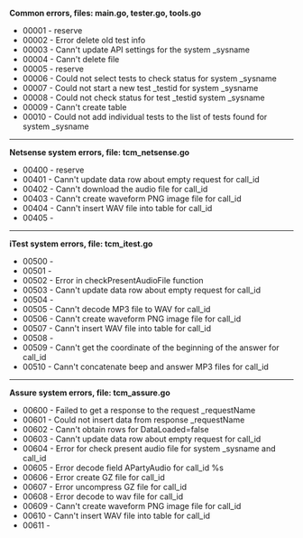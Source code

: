 **Common errors, files: main.go, tester.go, tools.go**
* 00001 - reserve
* 00002 - Error delete old test info
* 00003 - Cann't update API settings for the system _sysname
* 00004 - Cann't delete file
* 00005 - reserve
* 00006 - Could not select tests to check status for system _sysname
* 00007 - Could not start a new test _testid for system _sysname
* 00008 - Could not check status for test _testid system _sysname
* 00009 - Cann't create table
* 00010 - Could not add individual tests to the list of tests found for system _sysname
---
**Netsense system errors, file: tcm_netsense.go**
* 00400 - reserve
* 00401 - Cann't update data row about empty request for call_id
* 00402 - Cann't download the audio file for call_id
* 00403 - Cann't create waveform PNG image file for call_id
* 00404 - Cann't insert WAV file into table for call_id
* 00405 - 
---
**iTest system errors, file: tcm_itest.go**
* 00500 - 
* 00501 - 
* 00502 - Error in checkPresentAudioFile function
* 00503 - Cann't update data row about empty request for call_id
* 00504 - 
* 00505 - Cann't decode MP3 file to WAV for call_id
* 00506 - Cann't create waveform PNG image file for call_id
* 00507 - Cann't insert WAV file into table for call_id
* 00508 - 
* 00509 - Cann't get the coordinate of the beginning of the answer for call_id
* 00510 - Cann't concatenate beep and answer MP3 files for call_id
---
**Assure system errors, file: tcm_assure.go**
* 00600 - Failed to get a response to the request _requestName
* 00601 - Could not insert data from response _requestName
* 00602 - Cann't obtain rows for DataLoaded=false
* 00603 - Cann't update data row about empty request for call_id
* 00604 - Error for check present audio file for system _sysname and call_id 
* 00605 - Error decode field APartyAudio for call_id %s
* 00606 - Error create GZ file for call_id
* 00607 - Error uncompress GZ file for call_id
* 00608 - Error decode to wav file for call_id
* 00609 - Cann't create waveform PNG image file for call_id
* 00610 - Cann't insert WAV file into table for call_id
* 00611 - 
